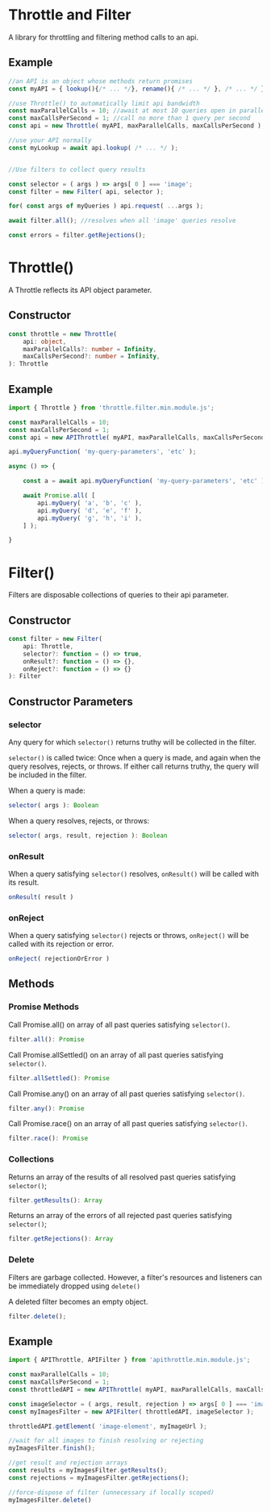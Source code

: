 # Throttle and Filter

A library for throttling and filtering method calls to an api.

## Example
```JavaScript
//an API is an object whose methods return promises
const myAPI = { lookup(){/* ... */}, rename(){ /* ... */ }, /* ... */ }

//use Throttle() to automatically limit api bandwidth
const maxParallelCalls = 10; //await at most 10 queries open in parallel
const maxCallsPerSecond = 1; //call no more than 1 query per second
const api = new Throttle( myAPI, maxParallelCalls, maxCallsPerSecond );

//use your API normally
const myLookup = await api.lookup( /* ... */ );


//Use filters to collect query results

const selector = ( args ) => args[ 0 ] === 'image';
const filter = new Filter( api, selector );

for( const args of myQueries ) api.request( ...args );

await filter.all(); //resolves when all 'image' queries resolve

const errors = filter.getRejections();

```
# Throttle()

A Throttle reflects its API object parameter.

## Constructor
```TypeScript
const throttle = new Throttle( 
    api: object, 
    maxParallelCalls?: number = Infinity,
    maxCallsPerSecond?: number = Infinity,
): Throttle
```
## Example
```JavaScript
import { Throttle } from 'throttle.filter.min.module.js';

const maxParallelCalls = 10;
const maxCallsPerSecond = 1;
const api = new APIThrottle( myAPI, maxParallelCalls, maxCallsPerSecond );

api.myQueryFunction( 'my-query-parameters', 'etc' );

async () => {

    const a = await api.myQueryFunction( 'my-query-parameters', 'etc' );

    await Promise.all( [
        api.myQuery( 'a', 'b', 'c' ),
        api.myQuery( 'd', 'e', 'f' ),
        api.myQuery( 'g', 'h', 'i' ),
    ] );

}

```

# Filter()

Filters are disposable collections of queries to their api parameter.

## Constructor
```TypeScript
const filter = new Filter(
    api: Throttle,
    selector?: function = () => true,
    onResult?: function = () => {},
    onReject?: function = () => {}
): Filter
```

## Constructor Parameters

### selector

Any query for which `selector()` returns truthy will be collected in the filter.

`selector()` is called twice: Once when a query is made, and again when the query resolves, rejects, or throws.
If either call returns truthy, the query will be included in the filter.

When a query is made:
```TypeScript
selector( args ): Boolean
```

When a query resolves, rejects, or throws:
```JavaScript
selector( args, result, rejection ): Boolean
```

### onResult
When a query satisfying `selector()` resolves, `onResult()` will be called with its result.
```JavaScript
onResult( result )
```

### onReject
When a query satisfying `selector()` rejects or throws, `onReject()` will be called with its rejection or error.
```JavaScript
onReject( rejectionOrError )
```

## Methods

### Promise Methods

Call Promise.all() on array of all past queries satisfying `selector()`.
```JavaScript
filter.all(): Promise
```

Call Promise.allSettled() on an array of all past queries satisfying `selector()`.
```JavaScript
filter.allSettled(): Promise
```

Call Promise.any() on an array of all past queries satisfying `selector()`.
```JavaScript
filter.any(): Promise
```

Call Promise.race() on an array of all past queries satisfying `selector()`.
```JavaScript
filter.race(): Promise
```

### Collections

Returns an array of the results of all resolved past queries satisfying `selector()`;
```JavaScript
filter.getResults(): Array
```

Returns an array of the errors of all rejected past queries satisfying `selector()`;
```JavaScript
filter.getRejections(): Array
```

### Delete

Filters are garbage collected. However, a filter's resources and listeners can be immediately dropped using `delete()`

A deleted filter becomes an empty object.  

```JavaScript
filter.delete();
```

## Example

```JavaScript
import { APIThrottle, APIFilter } from 'apithrottle.min.module.js';

const maxParallelCalls = 10;
const maxCallsPerSecond = 1;
const throttledAPI = new APIThrottle( myAPI, maxParallelCalls, maxCallsPerSecond );

const imageSelector = ( args, result, rejection ) => args[ 0 ] === 'image-element';
const myImagesFilter = new APIFilter( throttledAPI, imageSelector );

throttledAPI.getElement( 'image-element', myImageUrl );

//wait for all images to finish resolving or rejecting
myImagesFilter.finish();

//get result and rejection arrays
const results = myImagesFilter.getResults();
const rejections = myImagesFilter.getRejections();

//force-dispose of filter (unnecessary if locally scoped)
myImagesFilter.delete()
```
